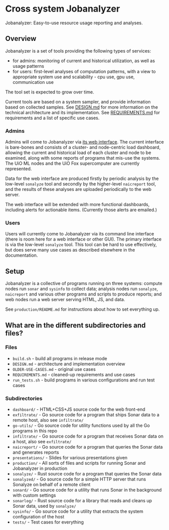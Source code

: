 # Cross system Jobanalyzer

Jobanalyzer: Easy-to-use resource usage reporting and analyses.

## Overview

Jobanalyzer is a set of tools providing the following types of services:

- for admins: monitoring of current and historical utilization, as well as usage patterns
- for users: first-level analyses of computation patterns, with a view to appropriate system
  use and scalability - cpu use, gpu use, communication use

The tool set is expected to grow over time.

Current tools are based on a system sampler, and provide information based on collected samples.
See [DESIGN.md](DESIGN.md) for more information on the technical architecture and its
implementation.  See [REQUIREMENTS.md](REQUIREMENTS.md) for requirements and a list of specific use
cases.


### Admins

Admins will come to Jobanalyzer via [its web interface](http://http://158.39.48.160/).  The current
interface is bare-bones and consists of a cluster- and node-centric load dashboard, allowing the
current and historical load of each cluster and node to be examined, along with some reports of
programs that mis-use the systems.  The UiO ML nodes and the UiO Fox supercomputer are currently
represented.

Data for the web interface are produced firstly by periodic analysis by the low-level `sonalyze`
tool and secondly by the higher-level `naicreport` tool, and the results of these analyses are
uploaded periodically to the web server.

The web interface will be extended with more functional dashboards, including alerts for actionable
items.  (Currently those alerts are emailed.)


### Users

Users will currently come to Jobanalyzer via its command line interface (there is room here for a
web interface or other GUI).  The primary interface is via the low-level `sonalyze` tool.  This tool
can be hard to use effectively, but does serve many use cases as described elsewhere in the
documentation.


## Setup

Jobanalyzer is a collective of programs running on three systems: compute nodes run `sonar` and
`sysinfo` to collect data; analysis nodes run `sonalyze`, `naicreport` and various other programs
and scripts to produce reports; and web nodes run a web server serving HTML, JS, and data.

See `production/README.md` for instructions about how to set everything up.


## What are in the different subdirectories and files?

### Files

* `build.sh` - build all programs in release mode
* `DESIGN.md` - architecture and implementation overview
* `OLDER-USE-CASES.md` - original use cases
* `REQUIREMENTS.md` - cleaned-up requirements and use cases
* `run_tests.sh` - build programs in various configurations and run test cases

### Subdirectories

* `dashboard/` - HTML+CSS+JS source code for the web front-end
* `exfiltrate/` - Go source code for a program that ships Sonar data to a remote host, also see `infiltrate/`
* `go-utils/` - Go source code for utility functions used by all the Go programs in this repo
* `infiltrate/` - Go source code for a program that receives Sonar data on a host, also see `exfiltrate/`
* `naicreport/` - Go source code for a program that queries the Sonar data and generates reports
* `presentations/` - Slides for various presentations given
* `production/` - All sorts of files and scripts for running Sonar and Jobanalyzer in production
* `sonalyze/` - Rust source code for a program that queries the Sonar data
* `sonalyzed/` - Go source code for a simple HTTP server that runs Sonalyze on behalf of a remote client
* `sonard/` - Go source code for a utility that runs Sonar in the background with custom settings
* `sonarlog/` - Rust source code for a library that reads and cleans up Sonar data, used by `sonalyze/`
* `sysinfo/` - Go source code for a utility that extracts the system configuration of the host
* `tests/` - Test cases for everything

